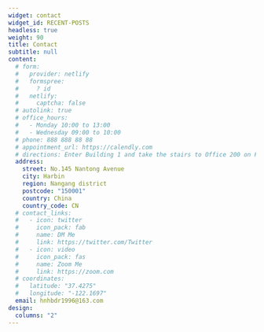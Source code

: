 ```yaml
---
widget: contact
widget_id: RECENT-POSTS
headless: true
weight: 90
title: Contact
subtitle: null
content:
  # form:
  #   provider: netlify
  #   formspree:
  #     ? id
  #   netlify:
  #     captcha: false
  # autolink: true
  # office_hours:
  #   - Monday 10:00 to 13:00
  #   - Wednesday 09:00 to 10:00
  # phone: 888 888 88 88
  # appointment_url: https://calendly.com
  # directions: Enter Building 1 and take the stairs to Office 200 on Floor 2
  address:
    street: No.145 Nantong Avenue
    city: Harbin
    region: Nangang district
    postcode: "150001"
    country: China
    country_code: CN
  # contact_links:
  #   - icon: twitter
  #     icon_pack: fab
  #     name: DM Me
  #     link: https://twitter.com/Twitter
  #   - icon: video
  #     icon_pack: fas
  #     name: Zoom Me
  #     link: https://zoom.com
  # coordinates:
  #   latitude: "37.4275"
  #   longitude: "-122.1697"
  email: hnhbdr1996@163.com
design:
  columns: "2"
---
```

